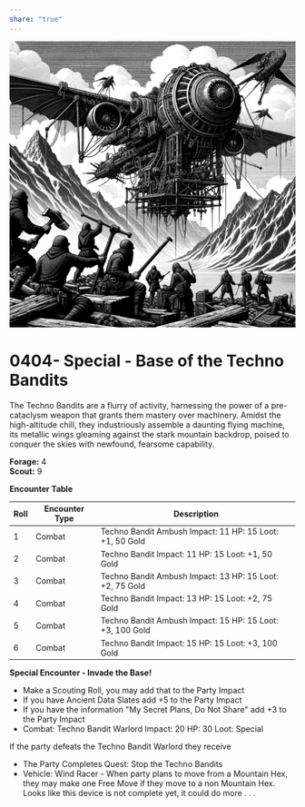 ```yaml
---  
share: "true"  
---  
```

  
  
![techno-bandits.png](../techno-bandits.png)  
  
# 0404- Special - Base of the Techno Bandits  
  
The Techno Bandits are a flurry of activity, harnessing the power of a pre-cataclysm weapon that grants them mastery over machinery. Amidst the high-altitude chill, they industriously assemble a daunting flying machine, its metallic wings gleaming against the stark mountain backdrop, poised to conquer the skies with newfound, fearsome capability.  
  
**Forage:** 4  
**Scout:** 9  
  
**Encounter Table**  
  
| Roll | Encounter Type | Description |  
| ---- | ---- | ---- |  
| 1 | Combat | Techno Bandit Ambush Impact: 11 HP: 15 Loot: +1, 50 Gold |  
| 2 | Combat | Techno Bandit Impact: 11 HP: 15 Loot: +1, 50 Gold |  
| 3 | Combat | Techno Bandit Ambush Impact: 13 HP: 15 Loot: +2, 75 Gold |  
| 4 | Combat | Techno Bandit Impact: 13 HP: 15 Loot: +2, 75 Gold |  
| 5 | Combat | Techno Bandit Ambush Impact: 15 HP: 15 Loot: +3, 100 Gold |  
| 6 | Combat | Techno Bandit Impact: 15 HP: 15 Loot: +3, 100 Gold |  
  
**Special Encounter - Invade the Base!**  
  
- Make a Scouting Roll, you may add that to the Party Impact  
- If you have Ancient Data Slates add +5 to the Party Impact  
- If you have the information "My Secret Plans, Do Not Share" add +3 to the Party Impact  
- Combat: Techno Bandit Warlord Impact: 20 HP: 30 Loot: Special  
  
If the party defeats the Techno Bandit Warlord they receive   
  
- The Party Completes Quest: Stop the Techno Bandits  
- Vehicle: Wind Racer - When party plans to move from a Mountain Hex, they may make one Free Move if they move to a non Mountain Hex. Looks like this device is not complete yet, it could do more . . .  
